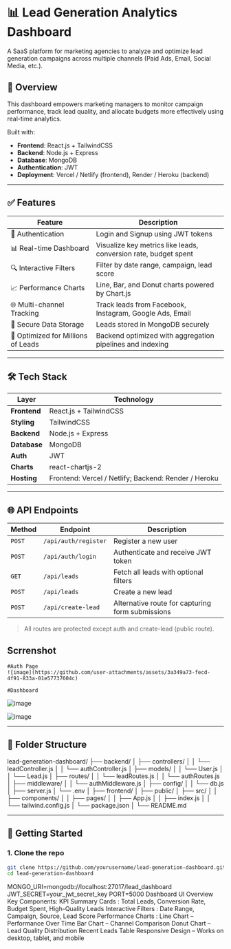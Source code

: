 # 📊 Lead Generation Analytics Dashboard

A SaaS platform for marketing agencies to analyze and optimize lead generation campaigns across multiple channels (Paid Ads, Email, Social Media, etc.).

## 🧾 Overview

This dashboard empowers marketing managers to monitor campaign performance, track lead quality, and allocate budgets more effectively using real-time analytics.

Built with:

- **Frontend**: React.js + TailwindCSS
- **Backend**: Node.js + Express
- **Database**: MongoDB
- **Authentication**: JWT
- **Deployment**: Vercel / Netlify (frontend), Render / Heroku (backend)

---

## ✅ Features

| Feature                            | Description                                                     |
| ---------------------------------- | --------------------------------------------------------------- |
| 🔐 Authentication                  | Login and Signup using JWT tokens                               |
| 📊 Real-time Dashboard             | Visualize key metrics like leads, conversion rate, budget spent |
| 🔍 Interactive Filters             | Filter by date range, campaign, lead score                      |
| 📈 Performance Charts              | Line, Bar, and Donut charts powered by Chart.js                 |
| 🌐 Multi-channel Tracking          | Track leads from Facebook, Instagram, Google Ads, Email         |
| 💾 Secure Data Storage             | Leads stored in MongoDB securely                                |
| 🚀 Optimized for Millions of Leads | Backend optimized with aggregation pipelines and indexing       |

---

## 🛠️ Tech Stack

| Layer        | Technology                                           |
| ------------ | ---------------------------------------------------- |
| **Frontend** | React.js + TailwindCSS                               |
| **Styling**  | TailwindCSS                                          |
| **Backend**  | Node.js + Express                                    |
| **Database** | MongoDB                                              |
| **Auth**     | JWT                                                  |
| **Charts**   | react-chartjs-2                                      |
| **Hosting**  | Frontend: Vercel / Netlify; Backend: Render / Heroku |

---

## 🌐 API Endpoints

| Method | Endpoint             | Description                                      |
| ------ | -------------------- | ------------------------------------------------ |
| `POST` | `/api/auth/register` | Register a new user                              |
| `POST` | `/api/auth/login`    | Authenticate and receive JWT token               |
| `GET`  | `/api/leads`         | Fetch all leads with optional filters            |
| `POST` | `/api/leads`         | Create a new lead                                |
| `POST` | `/api/create-lead`   | Alternative route for capturing form submissions |

> All routes are protected except auth and create-lead (public route).

## Scrrenshot

    #Auth Page
    ![image](https://github.com/user-attachments/assets/3a349a73-fecd-4f91-833a-01e57737604c)

    #Dashboard
   ![image](https://github.com/user-attachments/assets/63c206ac-dda8-4410-8d57-914732d48c24)

   ![image](https://github.com/user-attachments/assets/a1f55ac0-0b7a-4eca-bd8e-f44b45ca12e4)


---

## 📁 Folder Structure

lead-generation-dashboard/
├── backend/
│ ├── controllers/
│ │ └── leadController.js
│ │ └── authController.js
│ ├── models/
│ │ └── User.js
│ │ └── Lead.js
│ ├── routes/
│ │ └── leadRoutes.js
│ │ └── authRoutes.js
│ ├── middleware/
│ │ └── authMiddleware.js
│ ├── config/
│ │ └── db.js
│ ├── server.js
│ └── .env
│
├── frontend/
│ ├── public/
│ ├── src/
│ │ ├── components/
│ │ ├── pages/
│ │ ├── App.js
│ │ ├── index.js
│ │ └── tailwind.config.js
│ └── package.json
│
└── README.md

---

## 🚀 Getting Started

### 1. Clone the repo

```bash
git clone https://github.com/yourusername/lead-generation-dashboard.git
cd lead-generation-dashboard
```

MONGO_URI=mongodb://localhost:27017/lead_dashboard
JWT_SECRET=your_jwt_secret_key
PORT=5000
Dashboard UI Overview
Key Components:
KPI Summary Cards : Total Leads, Conversion Rate, Budget Spent, High-Quality Leads
Interactive Filters : Date Range, Campaign, Source, Lead Score
Performance Charts :
Line Chart – Performance Over Time
Bar Chart – Channel Comparison
Donut Chart – Lead Quality Distribution
Recent Leads Table
Responsive Design – Works on desktop, tablet, and mobile
